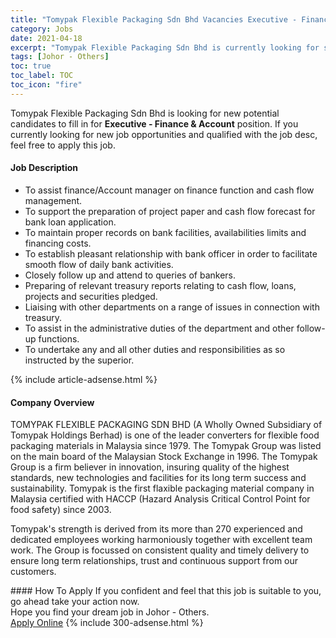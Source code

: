 ```yaml
---
title: "Tomypak Flexible Packaging Sdn Bhd Vacancies Executive - Finance & Account" 
category: Jobs 
date: 2021-04-18 
excerpt: "Tomypak Flexible Packaging Sdn Bhd is currently looking for suitable person to fill in the Executive - Finance & Account which based in Johor - Others" 
tags: [Johor - Others] 
toc: true 
toc_label: TOC 
toc_icon: "fire" 
--- 
```


<p>Tomypak Flexible Packaging Sdn Bhd is looking for new potential candidates to fill in for <b>Executive - Finance & Account</b> position. If you currently looking for new job opportunities and qualified with the job desc, feel free to apply this job.
</p><div><div><h4>Job Description</h4></div><div><div><span><div><ul><li>To assist finance/Account manager on finance function and cash flow management.</li><li>To support the preparation of project paper and cash flow forecast for bank loan application.</li><li>To maintain proper records on bank facilities, availabilities limits and financing costs.</li><li>To establish pleasant relationship with bank officer in order to facilitate smooth flow of daily bank activities.</li><li>Closely follow up and attend to queries of bankers.</li><li>Preparing of relevant treasury reports relating to cash flow, loans, projects and securities pledged.</li><li>Liaising with other departments on a range of issues in connection with treasury.</li><li>To assist in the administrative duties of the department and other follow-up functions.</li><li>To undertake any and all other duties and responsibilities as so instructed by the superior.</li></ul></div></span></div></div></div> 
{% include article-adsense.html %} 
<div><div><h4>Company Overview</h4></div><div><div><span><div><p>TOMYPAK FLEXIBLE PACKAGING SDN BHD (A Wholly Owned Subsidiary of Tomypak Holdings Berhad)&#160;is one of the leader converters for flexible food packaging materials in Malaysia since 1979. The Tomypak Group was listed on the main board of the Malaysian Stock Exchange in 1996.&#160;The Tomypak Group is a firm believer in innovation, insuring quality of the highest standards, new technologies and facilities for its long term success and sustainability. Tomypak is the first flaxible packaging material company in Malaysia certified with HACCP (Hazard Analysis Critical Control Point for food safety) since 2003.</p><p>Tomypak's strength is derived from its more than 270 experienced and dedicated employees working harmoniously together with excellent team work. The Group is focussed on consistent quality and timely delivery to ensure long term relationships, trust and continuous support from our customers.</p></div></span></div></div></div> 
#### How To Apply 
If you confident and feel that this job is suitable to you, go ahead take your action now. <br/> 
Hope you find your dream job in Johor - Others. <br/> 
<a href="https://www.jobstreet.com.my/en/job/executive-finance-account-4537842?jobId=jobstreet-my-job-4537842&" class="btn btn--info" target="_blank" rel="nofollow noopenner">Apply Online</a> 
{% include 300-adsense.html %} 